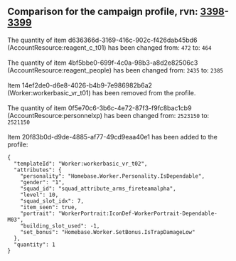 ## Comparison for the campaign profile, rvn: [3398](https://github.com/PRO100KatYT/FortniteProfileRevisions/tree/main/profiles/campaign/3398%20campaign.json)-[3399](https://github.com/PRO100KatYT/FortniteProfileRevisions/tree/main/profiles/campaign/3399%20campaign.json)

The quantity of item d636366d-3169-416c-902c-f426dab45bd6 (AccountResource:reagent_c_t01) has been changed from: `472` to: `464`
<br><br>
The quantity of item 4bf5bbe0-699f-4c0a-98b3-a8d2e82506c3 (AccountResource:reagent_people) has been changed from: `2435` to: `2385`
<br><br>
Item 14ef2de0-d6e8-4026-b4b9-7e986982b6a2 (Worker:workerbasic_vr_t01) has been removed from the profile.
<br><br>
The quantity of item 0f5e70c6-3b6c-4e72-87f3-f9fc8bac1cb9 (AccountResource:personnelxp) has been changed from: `2523150` to: `2521150`
<br><br>
Item 20f83b0d-d9de-4885-af77-49cd9eaa40e1 has been added to the profile:

```
{
  "templateId": "Worker:workerbasic_vr_t02",
  "attributes": {
    "personality": "Homebase.Worker.Personality.IsDependable",
    "gender": "1",
    "squad_id": "squad_attribute_arms_fireteamalpha",
    "level": 10,
    "squad_slot_idx": 7,
    "item_seen": true,
    "portrait": "WorkerPortrait:IconDef-WorkerPortrait-Dependable-M03",
    "building_slot_used": -1,
    "set_bonus": "Homebase.Worker.SetBonus.IsTrapDamageLow"
  },
  "quantity": 1
}
```

<br><br>
